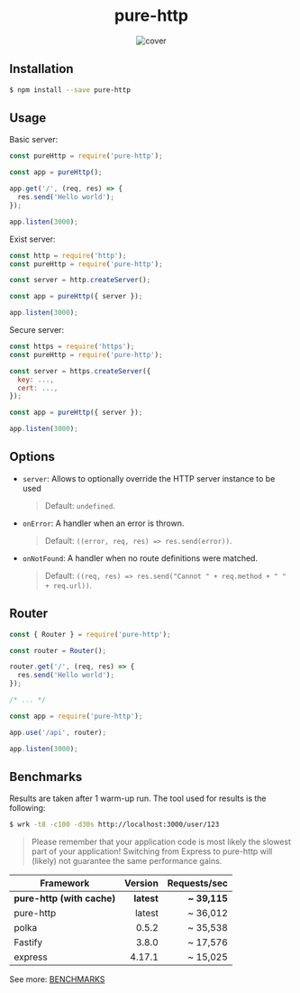 <h1 align='center'>pure-http</h1>

<div align='center'>
  <img src='./art/cover.jpeg' alt='cover' />
</div>

## Installation

```bash
$ npm install --save pure-http
```

## Usage

Basic server:

```js
const pureHttp = require('pure-http');

const app = pureHttp();

app.get('/', (req, res) => {
  res.send('Hello world');
});

app.listen(3000);
```

Exist server:

```js
const http = require('http');
const pureHttp = require('pure-http');

const server = http.createServer();

const app = pureHttp({ server });

app.listen(3000);
```

Secure server:

```js
const https = require('https');
const pureHttp = require('pure-http');

const server = https.createServer({
  key: ...,
  cert: ...,
});

const app = pureHttp({ server });

app.listen(3000);
```

## Options

- `server`: Allows to optionally override the HTTP server instance to be used

  > Default: `undefined`.

- `onError`: A handler when an error is thrown.

  > Default: `((error, req, res) => res.send(error))`.

- `onNotFound`: A handler when no route definitions were matched.

  > Default: `((req, res) => res.send("Cannot " + req.method + " " + req.url))`.

## Router

```js
const { Router } = require('pure-http');

const router = Router();

router.get('/', (req, res) => {
  res.send('Hello world');
});

/* ... */

const app = require('pure-http');

app.use('/api', router);

app.listen(3000);
```

## Benchmarks

Results are taken after 1 warm-up run. The tool used for results is the following:

```bash
$ wrk -t8 -c100 -d30s http://localhost:3000/user/123
```

> Please remember that your application code is most likely the slowest part of your application!
> Switching from Express to pure-http will (likely) not guarantee the same performance gains.

| Framework                  |    Version |  Requests/sec |
| -------------------------- | ---------: | ------------: |
| **pure-http (with cache)** | **latest** | **\~ 39,115** |
| pure-http                  |     latest |      ~ 36,012 |
| polka                      |      0.5.2 |      ~ 35,538 |
| Fastify                    |      3.8.0 |      ~ 17,576 |
| express                    |     4.17.1 |      ~ 15,025 |

See more: [BENCHMARKS](./bench)

